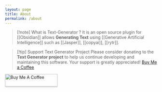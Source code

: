 ```yaml
---
layout: page
title: About
permalink: /about
---
```



> [!note] What is Text-Generator ?
> It is an open source plugin for [[Obsidian]] allows **Generating Text** using [[Generative Artificial Intelligence]] such as [[Jasper]], [[copyai]], [[rytr]].  
>  

> [!tip] Support Text Generator Project
> Please consider donating to the **Text Generator project** to help us continue developing and maintaining this software. Your support is greatly appreciated!  [Buy Me a Coffee](https://www.buymeacoffee.com/haouarine)

<a href="https://www.buymeacoffee.com/gbraad" target="_blank"><img src="https://www.buymeacoffee.com/assets/img/custom_images/orange_img.png" alt="Buy Me A Coffee" style="height: 41px !important;width: 174px !important;box-shadow: 0px 3px 2px 0px rgba(190, 190, 190, 0.5) !important;-webkit-box-shadow: 0px 3px 2px 0px rgba(190, 190, 190, 0.5) !important;" ></a>
